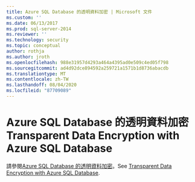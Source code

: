 ```yaml
---
title: Azure SQL Database 的透明資料加密 | Microsoft 文件
ms.custom: ''
ms.date: 06/13/2017
ms.prod: sql-server-2014
ms.reviewer: ''
ms.technology: security
ms.topic: conceptual
author: rothja
ms.author: jroth
ms.openlocfilehash: 988e31957d4293a464a4395ad0e509c4ed05f798
ms.sourcegitcommit: ad4d92dce894592a259721a1571b1d8736abacdb
ms.translationtype: MT
ms.contentlocale: zh-TW
ms.lasthandoff: 08/04/2020
ms.locfileid: "87709089"
---
```

# <a name="transparent-data-encryption-with-azure-sql-database"></a><span data-ttu-id="0e0a8-102">Azure SQL Database 的透明資料加密</span><span class="sxs-lookup"><span data-stu-id="0e0a8-102">Transparent Data Encryption with Azure SQL Database</span></span>
<span data-ttu-id="0e0a8-103">請參閱[Azure SQL Database 的透明資料加密](../../database-engine/transparent-data-encryption-with-azure-sql-database.md)。</span><span class="sxs-lookup"><span data-stu-id="0e0a8-103">See [Transparent Data Encryption with Azure SQL Database](../../database-engine/transparent-data-encryption-with-azure-sql-database.md).</span></span>
